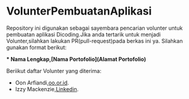 # VolunterPembuatanAplikasi
Repository ini digunakan sebagai sayembara pencarian volunter untuk pembuatan aplikasi Dicoding.Jika anda tertarik untuk menjadi Volunter,silahkan lakukan PR(pull-request)pada berkas ini ya. Silahkan gunakan format berikut:

**\* Nama Lengkap,[Nama Portofolio](Alamat Portofolio)**

Beriikut daftar Volunter yang diterima:

* Oon Arfiandi,[oo.or.id](https://oo.or.id).
* Izzy Mackenzie,[Linkedin](https://www.linkedin.com/in/izzy-mackenzie/).
